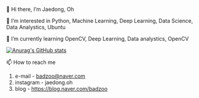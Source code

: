 👋 Hi there, I’m Jaedong, Oh 

👀 I’m interested in Python, Machine Learning, Deep Learning, Data Science, Data Analystics, Ubuntu

🌱 I’m currently learning OpenCV, Deep Learning, Data analystics, OpenCV 

[![Anurag's GitHub stats](https://github-readme-stats.vercel.app/api?username=Jaedong95&hide=starts,prs,issues&count_privat=true&theme=great-gatsby)](https://github.com/anuraghazra/github-readme-stats)

📫 How to reach me 
  1. e-mail  - badzoo@naver.com
  2. instagram  - jaedong.oh
  3. blog - https://blog.naver.com/badzoo

<!---
Jaedong95/Jaedong95 is a ✨ special ✨ repository because its `README.md` (this file) appears on your GitHub profile.
You can click the Preview link to take a look at your changes.
--->

